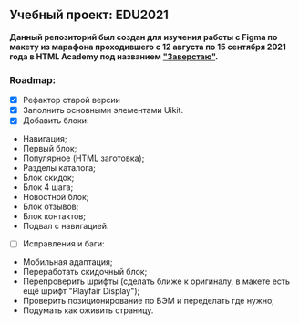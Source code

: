 [1]: https://l.htmlacademy.ru/zaverstai


## Учебный проект: EDU2021

**Данный репозиторий был создан для изучения работы с Figma по макету из марафона проходившего с 12 августа по 15 сентября 2021 года в HTML Academy под названием ["Заверстаю"][1].**

### Roadmap:
* [X] Рефактор старой версии
* [X] Заполнить основными элементами Uikit.
* [X] Добавить блоки: 
- Навигация;
- Первый блок;
- Популярное (HTML заготовка);
- Разделы каталога;
- Блок скидок;
- Блок 4 шага;
- Новостной блок;
- Блок отзывов;
- Блок контактов;
- Подвал с навигацией.
* [ ] Исправления и баги:
- Мобильная адаптация;
- Переработать скидочный блок;
- Перепроверить шрифты (сделать ближе к оригиналу, в макете есть ещё шрифт "Playfair Display");
- Проверить позиционирование по БЭМ и переделать где нужно;
- Подумать как оживить страницу.
